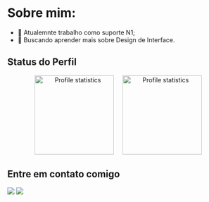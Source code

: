 # Sobre mim:
- 🏢 Atualemnte trabalho como suporte N1;
- 🌱 Buscando aprender mais sobre Design de Interface.

<h2> Status do Perfil </h2>
<div align="center"> 
  <a href="https://github.com/MatheusParizotto">
  <img src="https://github-readme-stats-git-masterrstaa-rickstaa.vercel.app/api/top-langs/?username=MatheusParizotto&layout=compact&hide_border=true&theme=dracula" alt="Profile statistics" height="180em"><a>&nbsp;&nbsp;&nbsp;&nbsp;
  <img src="https://github-profile-summary-cards.vercel.app/api/cards/stats?username=MatheusParizotto&layout=compact&hide_border=true&theme=dracula" alt="Profile statistics" height="180em"></a>
</div>
    
 <h2> Entre em contato comigo </h2>
<div> 
  <a href = "mailto:matheusparizotto29@gmail.com"><img src="https://img.shields.io/badge/-Gmail-%23333?style=for-the-badge&logo=gmail&logoColor=white" target="_blank"></a>
  <a href="https://www.linkedin.com/in/matheusparizottoreisdasilva/" target="_blank"><img src="https://img.shields.io/badge/-LinkedIn-%230077B5?style=for-the-badge&logo=linkedin&logoColor=white" target="_blank"></a> 
</div>
